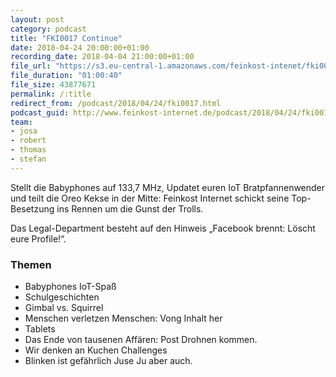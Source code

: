 ```yaml
---
layout: post
category: podcast
title: "FKI0017 Continue"
date: 2018-04-24 20:00:00+01:00
recording_date: 2018-04-04 21:00:00+01:00
file_url: "https://s3.eu-central-1.amazonaws.com/feinkost-intenet/fki0017.mp3"
file_duration: "01:00:40"
file_size: 43877671
permalink: /:title
redirect_from: /podcast/2018/04/24/fki0017.html
podcast_guid: http://www.feinkost-internet.de/podcast/2018/04/24/fki0017.html
team:
- josa
- robert
- thomas
- stefan
---
```

Stellt die Babyphones auf 133,7 MHz, Updatet euren IoT Bratpfannenwender und teilt die Oreo Kekse in der Mitte: Feinkost Internet schickt seine Top-Besetzung ins Rennen um die Gunst der Trolls.

Das Legal-Department besteht auf den Hinweis „Facebook brennt: Löscht eure Profile!“.

### Themen

- Babyphones IoT-Spaß
- Schulgeschichten
- Gimbal vs. Squirrel
- Menschen verletzen Menschen: Vong Inhalt her
- Tablets
- Das Ende von tausenen Affären: Post Drohnen kommen.
- Wir denken an Kuchen Challenges
- Blinken ist gefährlich Juse Ju aber auch.
